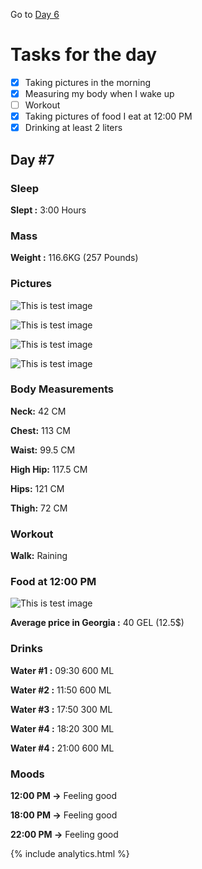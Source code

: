 Go to [Day 6](https://groot.ge/day6)

# Tasks for the day

- [x] Taking pictures in the morning
- [x] Measuring my body when I wake up
- [ ] Workout
- [x] Taking pictures of food I eat at 12:00 PM
- [x] Drinking at least 2 liters

## Day #7

### Sleep

**Slept :** 3:00 Hours

### Mass

**Weight :** 116.6KG (257 Pounds)

### Pictures

![This is test image](./assets/7/front.jpg)

![This is test image](./assets/7/left.jpg)

![This is test image](./assets/7/back.jpg)

![This is test image](./assets/7/right.jpg)

### Body Measurements

**Neck:** 42 CM

**Chest:** 113 CM

**Waist:** 99.5 CM

**High Hip:** 117.5 CM

**Hips:** 121 CM

**Thigh:** 72 CM

### Workout

**Walk:** Raining

### Food at 12:00 PM

![This is test image](./assets/7/food.jpg)

**Average price in Georgia :** 40 GEL (12.5$)

### Drinks

**Water #1 :** 09:30 600 ML

**Water #2 :** 11:50 600 ML

**Water #3 :** 17:50 300 ML

**Water #4 :** 18:20 300 ML

**Water #4 :** 21:00 600 ML

### Moods

**12:00 PM ->** Feeling good

**18:00 PM ->** Feeling good

**22:00 PM ->** Feeling good

{% include analytics.html %}
